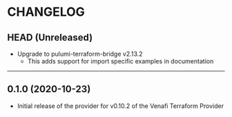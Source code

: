 CHANGELOG
=========

## HEAD (Unreleased)
* Upgrade to pulumi-terraform-bridge v2.13.2
    * This adds support for import specific examples in documentation

---

## 0.1.0 (2020-10-23)
* Initial release of the provider for v0.10.2 of the Venafi Terraform Provider
